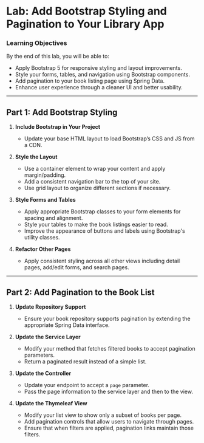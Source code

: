 # **Lab: Add Bootstrap Styling and Pagination to Your Library App**

### **Learning Objectives**

By the end of this lab, you will be able to:

* Apply Bootstrap 5 for responsive styling and layout improvements.
* Style your forms, tables, and navigation using Bootstrap components.
* Add pagination to your book listing page using Spring Data.
* Enhance user experience through a cleaner UI and better usability.

---

## **Part 1: Add Bootstrap Styling**

1. **Include Bootstrap in Your Project**

   * Update your base HTML layout to load Bootstrap’s CSS and JS from a CDN.

2. **Style the Layout**

   * Use a container element to wrap your content and apply margin/padding.
   * Add a consistent navigation bar to the top of your site.
   * Use grid layout to organize different sections if necessary.

3. **Style Forms and Tables**

   * Apply appropriate Bootstrap classes to your form elements for spacing and alignment.
   * Style your tables to make the book listings easier to read.
   * Improve the appearance of buttons and labels using Bootstrap's utility classes.

4. **Refactor Other Pages**

   * Apply consistent styling across all other views including detail pages, add/edit forms, and search pages.

---

## **Part 2: Add Pagination to the Book List**

1. **Update Repository Support**

   * Ensure your book repository supports pagination by extending the appropriate Spring Data interface.

2. **Update the Service Layer**

   * Modify your method that fetches filtered books to accept pagination parameters.
   * Return a paginated result instead of a simple list.

3. **Update the Controller**

   * Update your endpoint to accept a `page` parameter.
   * Pass the page information to the service layer and then to the view.

4. **Update the Thymeleaf View**

   * Modify your list view to show only a subset of books per page.
   * Add pagination controls that allow users to navigate through pages.
   * Ensure that when filters are applied, pagination links maintain those filters.

